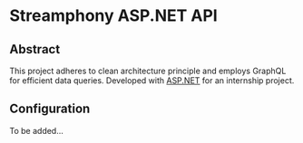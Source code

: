 # Streamphony ASP.NET API

## Abstract

This project adheres to clean architecture principle and employs GraphQL for efficient data queries.
Developed with [ASP.NET](https://dotnet.microsoft.com/en-us/apps/aspnet) for an internship project.

## Configuration

To be added...